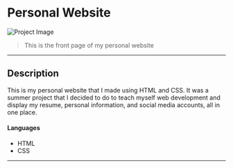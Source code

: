 # Personal Website

![Project Image](https://braydonwang.github.io/website.png)

> This is the front page of my personal website

---

## Description

This is my personal website that I made using HTML and CSS. It was a summer project that I decided to do to teach myself web development and display my resume, personal information, and social media accounts, all in one place.


#### Languages

- HTML
- CSS

---
